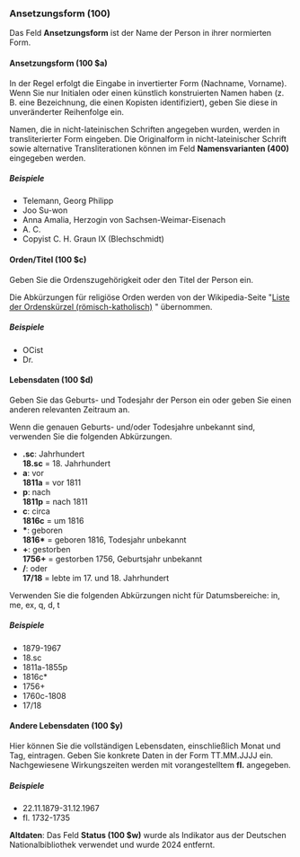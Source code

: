### Ansetzungsform (100)

Das Feld **Ansetzungsform** ist der Name der Person in ihrer normierten Form.

#### Ansetzungsform (100 $a)

In der Regel erfolgt die Eingabe in invertierter Form (Nachname, Vorname). Wenn Sie nur Initialen oder einen künstlich konstruierten Namen haben (z. B. eine Bezeichnung, die einen Kopisten identifiziert), geben Sie diese in unveränderter Reihenfolge ein.

Namen, die in nicht-lateinischen Schriften angegeben wurden, werden in transliterierter Form eingeben. Die Originalform in nicht-lateinischer Schrift sowie alternative Transliterationen können im Feld **Namensvarianten (400)** eingegeben werden.

##### Beispiele

- Telemann, Georg Philipp
- Joo Su-won
- Anna Amalia, Herzogin von Sachsen-Weimar-Eisenach
- A. C.
- Copyist C. H. Graun IX (Blechschmidt)

#### Orden/Titel (100 $c)

Geben Sie die Ordenszugehörigkeit oder den Titel der Person ein.

Die Abkürzungen für religiöse Orden werden von der Wikipedia-Seite "[Liste der Ordenskürzel (römisch-katholisch)](https://de.wikipedia.org/wiki/Liste_der_Ordensk%C3%BCrzel_(r%C3%B6misch-katholisch)) " übernommen.

##### Beispiele

- OCist
- Dr.

#### Lebensdaten (100 $d)

Geben Sie das Geburts- und Todesjahr der Person ein oder geben Sie einen anderen relevanten Zeitraum an.

Wenn die genauen Geburts- und/oder Todesjahre unbekannt sind, verwenden Sie die folgenden Abkürzungen.

- **.sc**: Jahrhundert  
  **18.sc** = 18. Jahrhundert
- **a**: vor  
  **1811a** = vor 1811
- **p**: nach  
  **1811p** = nach 1811
- **c**: circa  
  **1816c** = um 1816
- **\***: geboren  
  **1816\*** = geboren 1816, Todesjahr unbekannt
- **+**: gestorben  
  **1756+** = gestorben 1756, Geburtsjahr unbekannt
- **/**: oder  
  **17/18** = lebte im 17. und 18. Jahrhundert

Verwenden Sie die folgenden Abkürzungen nicht für Datumsbereiche: in, me, ex, q, d, t

##### Beispiele

- 1879-1967
- 18.sc
- 1811a-1855p
- 1816c\*
- 1756+
- 1760c-1808
- 17/18

#### Andere Lebensdaten (100 $y)

Hier können Sie die vollständigen Lebensdaten, einschließlich Monat und Tag, eintragen. Geben Sie konkrete Daten in der Form TT.MM.JJJJ ein. Nachgewiesene Wirkungszeiten werden mit vorangestelltem **fl.** angegeben.

##### Beispiele

- 22.11.1879-31.12.1967
- fl. 1732-1735

**Altdaten**: Das Feld **Status (100 $w)** wurde als Indikator aus der Deutschen Nationalbibliothek verwendet und wurde 2024 entfernt.

